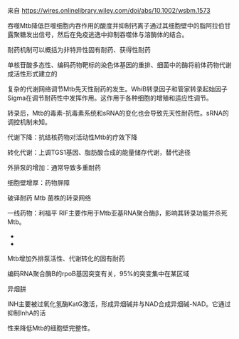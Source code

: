 

来自 <https://wires.onlinelibrary.wiley.com/doi/abs/10.1002/wsbm.1573>

吞噬Mtb降低巨噬细胞内吞作用的酸度并抑制钙离子通过其细胞壁中的脂阿拉伯甘露聚糖发出信号，然后在免疫逃逸中抑制吞噬体与溶酶体的结合。

耐药机制可以概括为非特异性固有耐药、获得性耐药

单核苷酸多态性、编码药物靶标的染色体基因的重排、细菌中的酶将前体药物代谢成活性形式建立的

复杂的代谢网络调节Mtb先天性耐药的发生。WhiB转录因子和管家转录起始因子Sigma在调节耐药性中发挥作用。这作用于各种细胞的增殖和适应性调节。

转录后，Mtb的毒素-抗毒素系统和sRNA的变化也会导致先天性耐药性。sRNA的调控机制未知。

代谢下降：抗结核药物对活动性Mtb的疗效下降

转化代谢：上调TGS1基因、脂肪酸合成的能量储存代谢，替代途径

外排泵的增加：通常导致多重耐药

细胞壁增厚：药物屏障

破译耐药 Mtb 菌株的转录网络

一线药物：利福平
RIF主要作用于Mtb亚基RNA聚合酶β，影响其转录功能并杀死Mtb。

-

-

Mtb增加外排泵活性、代谢转化的固有耐药

编码RNA聚合酶B的rpoB基因突变有关，95%的突变集中在某区域

异烟肼

INH主要被过氧化氢酶KatG激活，形成异烟碱并与NAD合成异烟碱-NAD。它通过抑制InhA的活

性来降低Mtb的细胞壁完整性。

